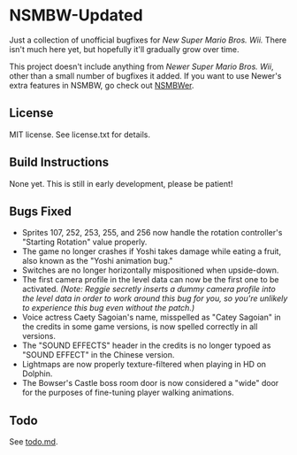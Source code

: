 # NSMBW-Updated

Just a collection of unofficial bugfixes for *New Super Mario Bros. Wii.* There isn't much here yet, but hopefully it'll gradually grow over time.

This project doesn't include anything from *Newer Super Mario Bros. Wii*, other than a small number of bugfixes it added. If you want to use Newer's extra features in NSMBW, go check out [NSMBWer](https://github.com/Danster64/NSMBWer).


## License

MIT license. See license.txt for details.


## Build Instructions

None yet. This is still in early development, please be patient!


## Bugs Fixed

* Sprites 107, 252, 253, 255, and 256 now handle the rotation controller's "Starting Rotation" value properly.
* The game no longer crashes if Yoshi takes damage while eating a fruit, also known as the "Yoshi animation bug."
* Switches are no longer horizontally mispositioned when upside-down.
* The first camera profile in the level data can now be the first one to be activated. *(Note: Reggie secretly inserts a dummy camera profile into the level data in order to work around this bug for you, so you're unlikely to experience this bug even without the patch.)*
* Voice actress Caety Sagoian's name, misspelled as "Catey Sagoian" in the credits in some game versions, is now spelled correctly in all versions.
* The "SOUND EFFECTS" header in the credits is no longer typoed as "SOUND EFFECT" in the Chinese version.
* Lightmaps are now properly texture-filtered when playing in HD on Dolphin.
* The Bowser's Castle boss room door is now considered a "wide" door for the purposes of fine-tuning player walking animations.


## Todo

See [todo.md](todo.md).
